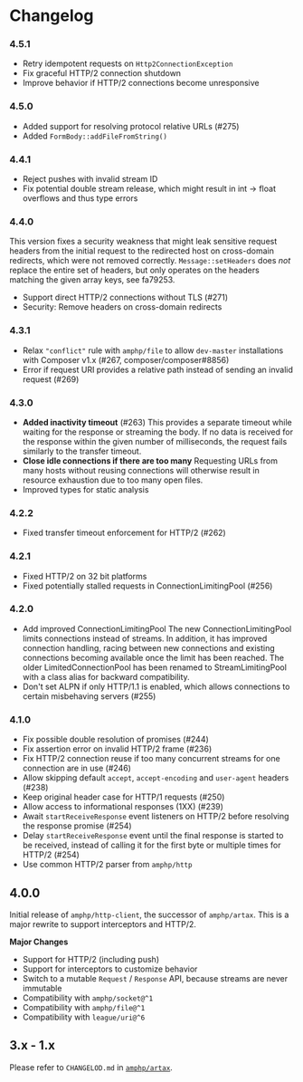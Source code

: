 # Changelog

### 4.5.1

 - Retry idempotent requests on `Http2ConnectionException`
 - Fix graceful HTTP/2 connection shutdown
 - Improve behavior if HTTP/2 connections become unresponsive

### 4.5.0

 - Added support for resolving protocol relative URLs (#275)
 - Added `FormBody::addFileFromString()`

### 4.4.1

 - Reject pushes with invalid stream ID
 - Fix potential double stream release, which might result in int → float overflows and thus type errors

### 4.4.0

This version fixes a security weakness that might leak sensitive request headers from the initial request to the redirected host on cross-domain redirects, which were not removed correctly. `Message::setHeaders` does _not_ replace the entire set of headers, but only operates on the headers matching the given array keys, see fa79253.

 - Support direct HTTP/2 connections without TLS (#271)
 - Security: Remove headers on cross-domain redirects

### 4.3.1

 - Relax `"conflict"` rule with `amphp/file` to allow `dev-master` installations with Composer v1.x (#267, composer/composer#8856)
 - Error if request URI provides a relative path instead of sending an invalid request (#269)

### 4.3.0

 - **Added inactivity timeout** (#263)
   This provides a separate timeout while waiting for the response or streaming the body. If no data is received for the response within the given number of milliseconds, the request fails similarly to the transfer timeout.
 - **Close idle connections if there are too many**
   Requesting URLs from many hosts without reusing connections will otherwise result in resource exhaustion due to too many open files.
 - Improved types for static analysis

### 4.2.2

 - Fixed transfer timeout enforcement for HTTP/2 (#262)

### 4.2.1

 - Fixed HTTP/2 on 32 bit platforms
 - Fixed potentially stalled requests in ConnectionLimitingPool (#256)

### 4.2.0

 - Add improved ConnectionLimitingPool
   The new ConnectionLimitingPool limits connections instead of streams. In addition, it has improved connection handling, racing between new connections and existing connections becoming available once the limit has been reached. The older LimitedConnectionPool has been renamed to StreamLimitingPool with a class alias for backward compatibility.
 - Don't set ALPN if only HTTP/1.1 is enabled, which allows connections to certain misbehaving servers (#255)

### 4.1.0

 - Fix possible double resolution of promises (#244)
 - Fix assertion error on invalid HTTP/2 frame (#236)
 - Fix HTTP/2 connection reuse if too many concurrent streams for one connection are in use (#246)
 - Allow skipping default `accept`, `accept-encoding` and `user-agent` headers (#238)
 - Keep original header case for HTTP/1 requests (#250)
 - Allow access to informational responses (1XX) (#239)
 - Await `startReceiveResponse` event listeners on HTTP/2 before resolving the response promise (#254)
 - Delay `startReceiveResponse` event until the final response is started to be received, instead of calling it for the first byte or multiple times for HTTP/2 (#254)
 - Use common HTTP/2 parser from `amphp/http`

## 4.0.0

Initial release of `amphp/http-client`, the successor of `amphp/artax`.
This is a major rewrite to support interceptors and HTTP/2.

**Major Changes**

 - Support for HTTP/2 (including push)
 - Support for interceptors to customize behavior
 - Switch to a mutable `Request` / `Response` API, because streams are never immutable
 - Compatibility with `amphp/socket@^1`
 - Compatibility with `amphp/file@^1`
 - Compatibility with `league/uri@^6`

## 3.x - 1.x

Please refer to `CHANGELOD.md` in [`amphp/artax`](https://github.com/amphp/artax).
